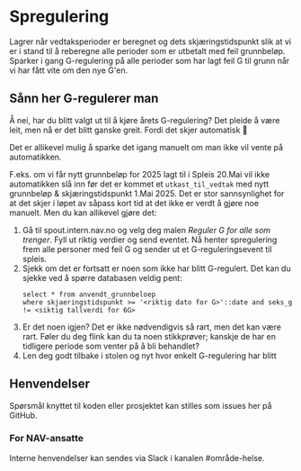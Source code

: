 # Spregulering

Lagrer når vedtaksperioder er beregnet og dets skjæringstidspunkt slik at vi er i stand til å reberegne alle perioder som er utbetalt med feil grunnbeløp.
Sparker i gang G-regulering på alle perioder som har lagt feil G til grunn når vi har fått vite om den nye G'en.

## Sånn her G-regulerer man

Å nei, har du blitt valgt ut til å kjøre årets G-regulering? Det pleide å være leit, men nå er det blitt ganske greit.
Fordi det skjer automatisk 🥳

Det er allikevel mulig å sparke det igang manuelt om man ikke vil vente på automatikken. 

F.eks. om vi får nytt grunnbeløp for 2025 lagt til i Spleis 20.Mai vil ikke automatikken slå inn før det er kommet et `utkast_til_vedtak` med nytt grunnbeløp & skjæringstidspunkt 1.Mai 2025. Det er stor sannsynlighet for at det skjer i løpet av såpass kort tid at det ikke er verdt å gjøre noe manuelt. Men du kan allikevel gjøre det:

1. Gå til spout.intern.nav.no og velg deg malen *Reguler G for alle som trenger*. Fyll ut riktig verdier og send eventet. Nå henter spregulering frem alle personer med feil G og sender ut et G-reguleringsevent til spleis.
2. Sjekk om det er fortsatt er noen som ikke har blitt G-regulert. Det kan du sjekke ved å spørre databasen veldig pent: 
    ```
   select * from anvendt_grunnbeloep 
   where skjaeringstidspunkt >= '<riktig dato for G>'::date and seks_g != <siktig tallverdi for 6G>
   ```
3. Er det noen igjen? Det er ikke nødvendigvis så rart, men det kan være rart. Føler du deg flink kan du ta noen stikkprøver; kanskje de har en tidligere periode som venter på å bli behandlet? 
4. Len deg godt tilbake i stolen og nyt hvor enkelt G-regulering har blitt 

## Henvendelser
Spørsmål knyttet til koden eller prosjektet kan stilles som issues her på GitHub.

### For NAV-ansatte
Interne henvendelser kan sendes via Slack i kanalen #område-helse.